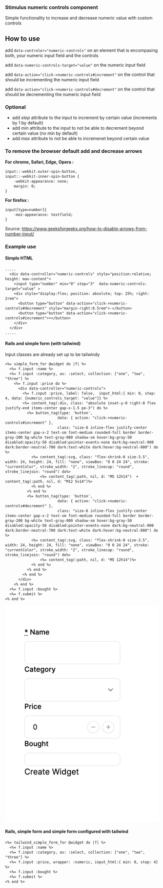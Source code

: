### Stimulus numeric controls component

Simple functionality to increase and decrease numeric value with custom controls

## How to use

add `data-controler="numeric-controls"` on an element that is encompasing both, your numeric input field and the controls

add `data-numeric-controls-target="value"` on the numeric input field

add `data-action="click->numeric-controls#increment"` on the control that should be incrementing the numeric input field

add `data-action="click->numeric-controls#decrement"` on the control that should be decrementing the numeric input field

### Optional

- add _step_ attribute to the input to increment by certain value (increments by 1 by default)
- add _min_ attribute to the input to not be able to decrement beyond certain value (no min by default)
- add _max_ attribute to not be able to incremenet beyond certain value

### To remove the browser default add and decrease arrows
**For chrome, Safari, Edge, Opera :**

```
input::-webkit-outer-spin-button,
input::-webkit-inner-spin-button {
    -webkit-appearance: none;
    margin: 0;
}

```

**For firefox :**

```
input[type=number]{
    -moz-appearance: textfield;
}
```

Source: https://www.geeksforgeeks.org/how-to-disable-arrows-from-number-input/


### Example use

#### Simple HTML

```
.....
  <div data-controller="numeric-controls" style="position:relative; height: max-content">
    <input type="number" min="0" step="3"  data-numeric-controls-target="value" >
    <div style="display:flex; position: absolute; top: 25%; right: 2rem">
      <button type="button" data-action="click->numeric-controls#decrement" style="margin-right:0.5rem">-</button>
      <button type="button" data-action="click->numeric-controls#increment">+</button>
    </div>
  </div>
.....

```

#### Rails and simple form (with tailwind)

Input classes are already set up to be tailwindy

```
<%= simple_form_for @widget do |f| %>
  <%= f.input :name %>
  <%= f.input :category, as: :select, collection: ["one", "two", "three"] %>
    <%= f.input :price do %>
      <div data-controller="numeric-controls">
        <%= f.input :price, label: false,  input_html:{ min: 0, step: 4, data: {numeric_controls_target: "value"}} %>
        <%= content_tag(:div, class: "absolute inset-y-0 right-0 flex justify-end items-center gap-x-1.5 pe-3") do %>
          <%= button_tag(type: 'button',
                        data: { action: "click->numeric-controls#increment" },
                        class: "size-6 inline-flex justify-center items-center gap-x-2 text-sm font-medium rounded-full border border-gray-200 bg-white text-gray-800 shadow-sm hover:bg-gray-50 disabled:opacity-50 disabled:pointer-events-none dark:bg-neutral-900 dark:border-neutral-700 dark:text-white dark:hover:bg-neutral-800") do %>
            <%= content_tag(:svg, class: "flex-shrink-0 size-3.5", width: 24, height: 24, fill: "none", viewBox: "0 0 24 24", stroke: "currentColor", stroke_width: "2", stroke_linecap: "round", stroke_linejoin: "round") do%>
                <%= content_tag(:path, nil, d: "M5 12h14")  +  content_tag(:path, nil, d: "M12 5v14")%>
            <% end %>
          <% end %>
          <%= button_tag(type: 'button',
                        data: { action: "click->numeric-controls#decrement" },
                        class: "size-6 inline-flex justify-center items-center gap-x-2 text-sm font-medium rounded-full border border-gray-200 bg-white text-gray-800 shadow-sm hover:bg-gray-50 disabled:opacity-50 disabled:pointer-events-none dark:bg-neutral-900 dark:border-neutral-700 dark:text-white dark:hover:bg-neutral-800") do %>
            <%= content_tag(:svg, class: "flex-shrink-0 size-3.5", width: 24, height: 24, fill: "none", viewBox: "0 0 24 24", stroke: "currentColor", stroke_width: "2", stroke_linecap: "round", stroke_linejoin: "round") do%>
                <%= content_tag(:path, nil, d: "M5 12h14")%>
            <% end %>
          <% end %>
        <% end %>
      </div>
    <% end %>
  <%= f.input :bought %>
  <%= f.submit %>
<% end %>
```

![Example 2, Example 2 screenshot](/images/example2.png)

#### Rails, simple form and simple form configured with tailwind

```
<%= tailwind_simple_form_for @widget do |f| %>
  <%= f.input :name %>
  <%= f.input :category, as: :select, collection: ["one", "two", "three"] %>
  <%= f.input :price, wrapper: :numeric, input_html:{ min: 0, step: 4} %>
  <%= f.input :bought %>
  <%= f.submit %>
<% end %>

```
